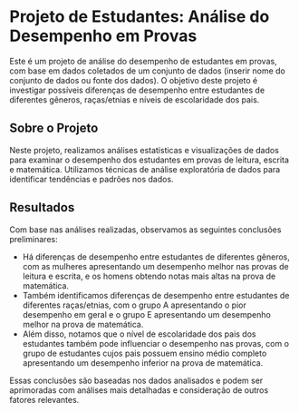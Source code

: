 
<body>
    <h1>Projeto de Estudantes: Análise do Desempenho em Provas</h1>
    <p>Este é um projeto de análise do desempenho de estudantes em provas, com base em dados coletados de um conjunto de dados (inserir nome do conjunto de dados ou fonte dos dados). O objetivo deste projeto é investigar possíveis diferenças de desempenho entre estudantes de diferentes gêneros, raças/etnias e níveis de escolaridade dos pais.</p>
    <h2>Sobre o Projeto</h2>
    <p>Neste projeto, realizamos análises estatísticas e visualizações de dados para examinar o desempenho dos estudantes em provas de leitura, escrita e matemática. Utilizamos técnicas de análise exploratória de dados para identificar tendências e padrões nos dados.</p>
    <h2>Resultados</h2>
    <p>Com base nas análises realizadas, observamos as seguintes conclusões preliminares:</p>
    <ul>
        <li>Há diferenças de desempenho entre estudantes de diferentes gêneros, com as mulheres apresentando um desempenho melhor nas provas de leitura e escrita, e os homens obtendo notas mais altas na prova de matemática.</li>
        <li>Também identificamos diferenças de desempenho entre estudantes de diferentes raças/etnias, com o grupo A apresentando o pior desempenho em geral e o grupo E apresentando um desempenho melhor na prova de matemática.</li>
        <li>Além disso, notamos que o nível de escolaridade dos pais dos estudantes também pode influenciar o desempenho nas provas, com o grupo de estudantes cujos pais possuem ensino médio completo apresentando um desempenho inferior na prova de matemática.</li>
    </ul>
    <p>Essas conclusões são baseadas nos dados analisados e podem ser aprimoradas com análises mais detalhadas e consideração de outros fatores relevantes.</p>
